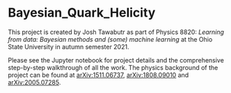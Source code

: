 # Bayesian_Quark_Helicity

This project is created by Josh Tawabutr as part of Physics 8820: <i>Learning from data: Bayesian methods and (some) machine learning</i> at the Ohio State University in autumn semester 2021. 

Please see the Jupyter notebook for project details and the comprehensive step-by-step walkthrough of all the work. The physics background of the project can be found at [arXiv:1511.06737](https://arxiv.org/abs/1511.06737), [arXiv:1808.09010](https://arxiv.org/abs/1808.09010) and [arXiv:2005.07285](https://arxiv.org/abs/2005.07285).
